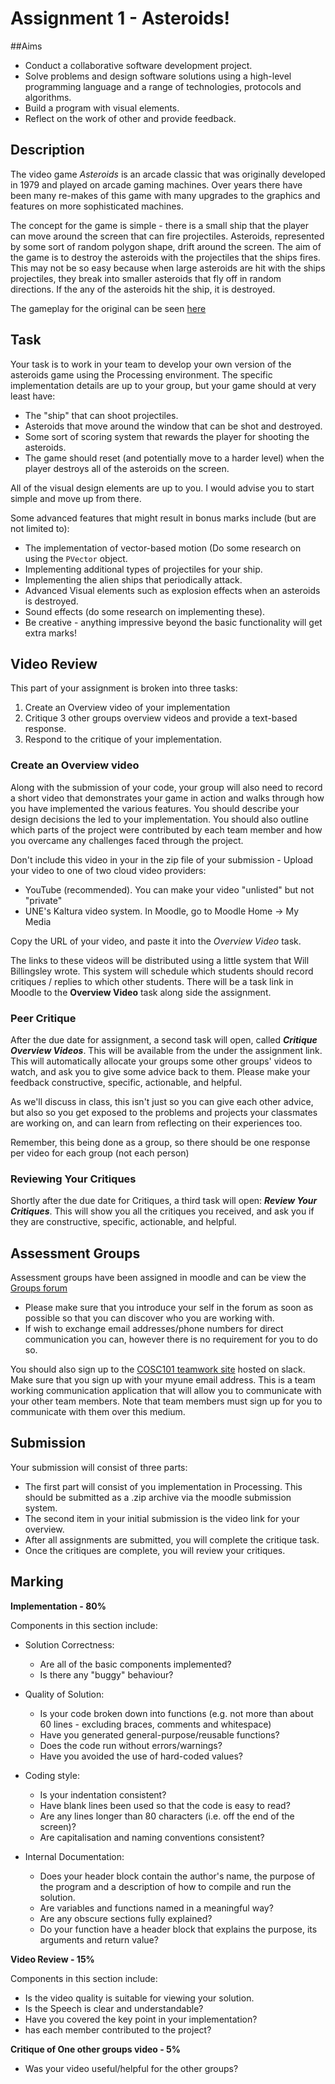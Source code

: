 # Assignment 1 - Asteroids! 

##Aims

* Conduct a collaborative software development project.
* Solve problems and design software solutions using a high-level programming language and a range of technologies, protocols and algorithms.
* Build a program with visual elements.
* Reflect on the work of other and provide feedback.

## Description

The video game *Asteroids* is an arcade classic that was originally developed in 1979 and played on arcade gaming machines. Over years there have been many re-makes of this game with many upgrades to the graphics and features on more sophisticated machines. 

The concept for the game is simple - there is a small ship that the player can move around the screen that can fire projectiles. Asteroids, represented by some sort of random polygon shape, drift around the screen. The aim of the game is to destroy the asteroids with the projectiles that the ships fires. This may not be so easy because when large asteroids are hit with the ships projectiles, they break into smaller asteroids that fly off in random directions. If the any of the asteroids hit the ship, it is destroyed.

The gameplay for the original can be seen [here](https://www.youtube.com/watch?v=WYSupJ5r2zo) 


## Task

Your task is to work in your team to develop your own version of the asteroids game using the Processing environment. The specific implementation details are up to your group, but your game should at very least have:

* The "ship" that can shoot projectiles.
* Asteroids that move around the window that can be shot and destroyed.
* Some sort of scoring system that rewards the player for shooting the asteroids.
* The game should reset (and potentially move to a harder level) when the player destroys all of the asteroids on the screen.

All of the visual design elements are up to you. I would advise you to start simple and move up from there.

Some advanced features that might result in bonus marks include (but are not limited to):

* The implementation of vector-based motion (Do some research on using the `PVector` object.
* Implementing additional types of projectiles for your ship.
* Implementing the alien ships that periodically attack.
* Advanced Visual elements such as explosion effects when an asteroids is destroyed.
* Sound effects (do some research on implementing these).
* Be creative - anything impressive beyond the basic functionality will get extra marks!  

## Video Review

This part of your assignment is broken into three tasks:

1. Create an Overview video of your implementation
2. Critique 3 other groups overview videos and provide a text-based response.
3. Respond to the critique of your implementation. 

### Create an Overview video

Along with the submission of your code, your group will also need to record a short video that demonstrates your game in action and walks through how you have implemented the various features. You should describe your design decisions the led to your implementation.  You should also outline which parts of the project were contributed by each team member and how you overcame any challenges faced through the project.  

Don't include this video in your in the zip file of your submission - Upload your video to one of two cloud video providers:

* YouTube (recommended). You can make your video "unlisted" but not "private"
* UNE's Kaltura video system. In Moodle, go to Moodle Home → My Media 

Copy the URL of your video, and paste it into the *Overview Video* task.

The links to these videos will be distributed using a little system that Will Billingsley wrote. This system will schedule which students should record critiques / replies to which other students. There will be a task link in Moodle to the **Overview Video** task along side the assignment.

### Peer Critique

After the due date for assignment, a second task will open, called ***Critique Overview Videos***. This will be available from the under the assignment link. This will automatically allocate your groups some other groups' videos to watch, and ask you to give some advice back to them. Please make your feedback constructive, specific, actionable, and helpful.

As we'll discuss in class, this isn't just so you can give each other advice, but also so you get exposed to the problems and projects your classmates are working on, and can learn from reflecting on their experiences too.

Remember, this being done as a group, so there should be one response per video for each group (not each person)

### Reviewing Your Critiques

Shortly after the due date for Critiques, a third task will open: ***Review Your Critiques***. This will show you all the critiques you received, and ask you if they are constructive, specific, actionable, and helpful.

## Assessment Groups

Assessment groups have been assigned in moodle and can be view the [Groups forum](https://moodle.une.edu.au/mod/forum/view.php?id=1153624)

* Please make sure that you introduce your self in the forum as soon as possible so that you can discover who you are working with.
* If wish to exchange email addresses/phone numbers for direct communication you can, however there is no requirement for you to do so.

You should also sign up to the [COSC101 teamwork site](https://cosc101.slack.com/signup) hosted on slack.  Make sure that you sign up with your myune email address. This is a team working communication application that will allow you to communicate with your other team members. Note that team members must sign up for you to communicate with them over this medium.


## Submission

Your submission will consist of three parts:

* The first part will consist of you implementation in Processing. This should be submitted as a .zip archive via the moodle submission system.
* The second item in your initial submission is the video link for your overview.
* After all assignments are submitted, you will complete the critique task.
* Once the critiques are complete, you will review your critiques.  

## Marking

**Implementation - 80%**

Components in this section include:

* Solution Correctness:
    * Are all of the basic components implemented?
    * Is there any "buggy" behaviour? 

* Quality of Solution:
    * Is your code broken down into functions (e.g. not more than about 60 lines - excluding braces, comments and whitespace)
    * Have you generated general-purpose/reusable functions?
    * Does the code run without errors/warnings?
    * Have you avoided the use of hard-coded values?

* Coding style:
    * Is your indentation consistent?
    * Have blank lines been used so that the code is easy to read?
    * Are any lines longer than 80 characters (i.e. off the end of the screen)? 
    * Are capitalisation and naming conventions consistent?

* Internal Documentation:
    * Does your header block contain the author's name, the purpose of the program and a description of how to compile and run the solution.
    * Are variables and functions named in a meaningful way?
    * Are any obscure sections fully explained?
    * Do your function have a header block that explains the purpose, its arguments and return value?
    

**Video Review - 15%**

Components in this section include:

* Is the video quality is suitable for viewing your solution.
* Is the Speech is clear and understandable?
* Have you covered the key point in your implementation?
* has each member contributed to the project?

**Critique of One other groups video - 5%**

* Was your video useful/helpful for the other groups?
  


